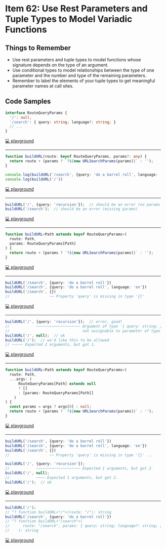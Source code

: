 # Item 62: Use Rest Parameters and Tuple Types to Model Variadic Functions

## Things to Remember

- Use rest parameters and tuple types to model functions whose signature depends on the type of an argument.
- Use conditional types to model relationships between the type of one parameter and the number and type of the remaining parameters.
- Remember to label the elements of your tuple types to get meaningful parameter names at call sites.

## Code Samples

```ts
interface RouteQueryParams {
  '/': null,
  '/search': { query: string; language?: string; }
  // ...
}
```

[💻 playground](https://www.typescriptlang.org/play/?ts=5.4.5#code/JYOwLgpgTgZghgYwgAgEoHsCukCKnoCeACnFHALYDOyA3gFDLIDkA9EwFzIiYA2PANA2YtKEUggAWHWsgCO+KAU6UwUUAHMA3Mh5wQ6zHHUQA-MtUbtAXyEsWyAHRO6NoA)

----

```ts
function buildURL(route: keyof RouteQueryParams, params?: any) {
  return route + (params ? `?${new URLSearchParams(params)}` : '');
}

console.log(buildURL('/search', {query: 'do a barrel roll', language: 'en'}))
console.log(buildURL('/'))
```

[💻 playground](https://www.typescriptlang.org/play/?ts=5.4.5#code/JYOwLgpgTgZghgYwgAgEoHsCukCKnoCeACnFHALYDOyA3gFDLIDkA9EwFzIiYA2PANA2YtKEUggAWHWsgCO+KAU6UwUUAHMA3Mh5wQ6zHHUQA-MtUbtAXyEsWyAHRO6NmJhAIwwdCGQAjTGAeABMAVVQAGQAKKCxITgBrCAJ0GDQ4iDxCEjIqfmQAB1IKSjNkPQIASlohKAgwTChfWOwUAGpkKKLc6hNkAAMTABIaEAgAd2RwiIBlMShJHJKu4qpKq37kTiYmSs0XOjoEH0p0HggHHnR1KICgsMio1lFxKXyaeUJt4PRy-1I6jxkLE+Ex8rp9IZjNsICAmFZKpUjiczhcrjc7iFpk82Ii6EA)

----

```ts
buildURL('/', {query: 'recursion'});  // should be an error (no params for root)
buildURL('/search');  // should be an error (missing params)
```

[💻 playground](https://www.typescriptlang.org/play/?ts=5.4.5#code/JYOwLgpgTgZghgYwgAgEoHsCukCKnoCeACnFHALYDOyA3gFDLIDkA9EwFzIiYA2PANA2YtKEUggAWHWsgCO+KAU6UwUUAHMA3Mh5wQ6zHHUQA-MtUbtAXyEsWyAHRO6NmJhAIwwdCGQAjTGAeABMAVVQAGQAKKCxITgBrCAJ0GDQ4iDxCEjIqfmQAB1IKSjNkPQIASlohKAgwTChfWOwUAGpkKKLc6hNkAAMTABIaEAgAd2RwiIBlMShJHJKu4qpKq37kTiYmSs0XOjoEH0p0HggHHnR1KICgsMio1lFxKXyaeUJt4PRy-1I6jxkLE+Ex8rp9IZjNsICAmFZKpUjiczhcrjc7iFpk82Ii6JiHtFWGDaJ9FNs6ghGpRvHCEdpkHZkJQJFgQv4UHpkNBYlBOiBft0SsgYOg+bF0GAkQTsc95pJdgymSy2cEOeVfDyxZ1yMBKDT9IVVpQkUA)

----

```ts
function buildURL<Path extends keyof RouteQueryParams>(
  route: Path,
  params: RouteQueryParams[Path]
) {
  return route + (params ? `?${new URLSearchParams(params)}` : '');
}
```

[💻 playground](https://www.typescriptlang.org/play/?ts=5.4.5#code/JYOwLgpgTgZghgYwgAgEoHsCukCKnoCeACnFHALYDOyA3gFDLIDkA9EwFzIiYA2PANA2YtKEUggAWHWsgCO+KAU6UwUUAHMA3Mh5wQ6zHHUQA-MtUbtAXyEsWyAHRO6NmJhAIwwdCGQAjTGAeABMAVVQAGQAeEjAJZAgAD0gQYOoAawgCdBg0LFwFYlIKSgA+AAohKHyITliJQUYAB2KqTgxsCDxCEjIqAG16gF06AEpaKogwTChfas7kAGpkcpa+6hNkAAMTABIaEAgAd2RwiIBlMShJXpLV1spRqy3kTiYmUc0XOiA)

----

```ts
buildURL('/search', {query: 'do a barrel roll'})
buildURL('/search', {query: 'do a barrel roll', language: 'en'})
buildURL('/search', {})
//                  ~~ Property 'query' is missing in type '{}'
```

[💻 playground](https://www.typescriptlang.org/play/?ts=5.4.5#code/JYOwLgpgTgZghgYwgAgEoHsCukCKnoCeACnFHALYDOyA3gFDLIDkA9EwFzIiYA2PANA2YtKEUggAWHWsgCO+KAU6UwUUAHMA3Mh5wQ6zHHUQA-MtUbtAXyEsWyAHRO6NmJhAIwwdCGQAjTGAeABMAVVQAGQAeEjAJZAgAD0gQYOoAawgCdBg0LFwFYlIKSgA+AAohKHyITliJQUYAB2KqTgxsCDxCEjIqAG16gF06AEpaKogwTChfas7kAGpkcpa+6hNkAAMTABIaEAgAd2RwiIBlMShJXpLV1spRqy3kTiYmUc0XOgCgsMjyqxROIpPxaPJCG9guhkHB-KQoBAeMhqnwmFZRj9AiEzoCRFdJEwwTQIYooTC4X4EUiUeg0WDdPpDMY3hAQOjMb8cQCgQTQbQMXQ7IwRaKxaKAH4S5BEapNaBgAjMUkEJjIYDUcgaygadW+RXy5g0KxMOhAA)

----

```ts
buildURL('/', {query: 'recursion'});  // error, good!
//            ~~~~~~~~~~~~~~~~~~~~ Argument of type '{ query: string; }' is
//                                 not assignable to parameter of type 'null'
buildURL('/', null);  // ok
buildURL('/');  // we'd like this to be allowed
// ~~~~~ Expected 2 arguments, but got 1.
```

[💻 playground](https://www.typescriptlang.org/play/?ts=5.4.5#code/JYOwLgpgTgZghgYwgAgEoHsCukCKnoCeACnFHALYDOyA3gFDLIDkA9EwFzIiYA2PANA2YtKEUggAWHWsgCO+KAU6UwUUAHMA3Mh5wQ6zHHUQA-MtUbtAXyEsWyAHRO6NmJhAIwwdCGQAjTGAeABMAVVQAGQAeEjAJZAgAD0gQYOoAawgCdBg0LFwFYlIKSgA+AAohKHyITliJQUYAB2KqTgxsCDxCEjIqAG16gF06AEpaKogwTChfas7kAGpkcpa+6hNkAAMTABIaEAgAd2RwiIBlMShJXpLV1spRqy3kTiYmUc0XOgCgsMjyqwmPxaPJCG8oBAEDNKN4QEwrJ9GHYElBqlAQep0OhggBCOgoxhE4mMAB+5IplKpVOQAEEoAZyBBwMgcsgwAQmigmDQ5IVzGp9NYmMhgJQCfYSVLpTKpSB0GBkHBKLD1CA4H4eCgwOhkGsKFNoKzchyucxuHwmD9AiEzoC2CCLTwkcgUeh0ta-nagS6UUcIExgjpgJl2RIxezdX4UHA+Oh-cEJcgaQBRRJczwQIMAJiVDMwTPAlBBAUVWMVAEYHHQgA)

----

```ts
function buildURL<Path extends keyof RouteQueryParams>(
  route: Path,
  ...args: (
      RouteQueryParams[Path] extends null
      ? []
      : [params: RouteQueryParams[Path]]
    )
) {
  const params = args ? args[0] : null;
  return route + (params ? `?${new URLSearchParams(params)}` : '');
}
```

[💻 playground](https://www.typescriptlang.org/play/?ts=5.4.5#code/JYOwLgpgTgZghgYwgAgEoHsCukCKnoCeACnFHALYDOyA3gFDLIDkA9EwFzIiYA2PANA2YtKEUggAWHWsgCO+KAU6UwUUAHMA3Mh5wQ6zHHUQA-MtUbtAXyEsWyAHRO6NmJhAIwwdCGQAjTGAeABMAVVQAGQAeEjAJZAgAD0gQYOoAawgCdBg0LFwFYlIKSgA+AAohKHyITliJQUYnB1J1Sk5Kxi687Ag8QhIyKgBteoBdBOSIVOpuPiFuk2RhsYWuzmGAB2KqTgxe-sVBktG4OLHV7oBKOivaIQQfFWRtoeoAXmRW6iXv4YAGCacOY8TRVCBgTBQXzVXrIADUyHKrxKyCWAAMTAASGggCAAd2Q4QiAGUxFBJMcqMidpQrlZ0chOEwmFcwTYgA)

----

```ts
buildURL('/search', {query: 'do a barrel roll'})
buildURL('/search', {query: 'do a barrel roll', language: 'en'})
buildURL('/search', {})
//                  ~~ Property 'query' is missing in type '{}' ...

buildURL('/', {query: 'recursion'});
//            ~~~~~~~~~~~~~~~~~~~~ Expected 1 arguments, but got 2.
buildURL('/', null);
//            ~~~~ Expected 1 arguments, but got 2.
buildURL('/');  // ok
```

[💻 playground](https://www.typescriptlang.org/play/?ts=5.4.5#code/JYOwLgpgTgZghgYwgAgEoHsCukCKnoCeACnFHALYDOyA3gFDLIDkA9EwFzIiYA2PANA2YtKEUggAWHWsgCO+KAU6UwUUAHMA3Mh5wQ6zHHUQA-MtUbtAXyEsWyAHRO6NmJhAIwwdCGQAjTGAeABMAVVQAGQAeEjAJZAgAD0gQYOoAawgCdBg0LFwFYlIKSgA+AAohKHyITliJQUYnB1J1Sk5Kxi687Ag8QhIyKgBteoBdBOSIVOpuPiFuk2RhsYWuzmGAB2KqTgxe-sVBktG4OLHV7oBKOivaIQQfFWRtoeoAXmRW6iXv4YAGCacOY8TRVCBgTBQXzVXrIADUyHKrxKyCWAAMTAASGggCAAd2Q4QiAGUxFBJMcqMidpQrlZ0chOEwmFcwTYAkEwpFyqxROIpPxaPJCMzgugvv5SFAIDxkNU+EwrDdOSFibyROTJEwhTQRYoxRK4FKoDK5QqeDqdHoDEZasxpkqVYE1Ty+VrBbRlXQ7N0-f6ugA-QPIIjVTbQMAEZj6ghMZDAajkROUDQJ3xRiPMGhWePNOh0VXciIaq16wrMmUIKGpnxOsG+gPdYMt1tt9vIACiiQjnggwWQAEYvlADORpmBKEKAmBkOp0LOAEwOQsu4uloUgtk++xNoMtrs9iB9gfD1qYcfgKf+bBzhfIZerrnq1is7TIX3odJ0IA)

----

```ts
buildURL('/');
// ^? function buildURL<"/">(route: "/"): string
buildURL('/search', {query: 'do a barrel roll'})
// ^? function buildURL<"/search">(
//      route: "/search", params: { query: string; language?: string; }
//    ): string
```

[💻 playground](https://www.typescriptlang.org/play/?ts=5.4.5&exactOptionalPropertyTypes=true#code/JYOwLgpgTgZghgYwgAgEoHsCukCKnoCeACnFHALYDOyA3gFDLIDkA9EwFzIiYA2PANA2YtKEUggAWHWsgCO+KAU6UwUUAHMA3Mh5wQ6zHHUQA-MtUbtAXyEsWyAHRO6NmJhAIwwdCGQAjTGAeABMAVVQAGQAeEjAJZAgAD0gQYOoAawgCdBg0LFwFYlIKSgA+AAohKHyITliJQUYnB1J1Sk5Kxi687Ag8QhIyKgBteoBdBOSIVOpuPiFuk2RhsYWuzmGAB2KqTgxe-sVBktG4OLHV7oBKOivaIQQfFWRtoeoAXmRW6iXv4YAGCacOY8TRVCBgTBQXzVXrIADUyHKrxKyCWAAMTAASGggCAAd2Q4QiAGUxFBJMcqMidpQrlZ0chOEwmFcwTYAkEwpFyqxWWC7MgAHpLNweLw+fyBELEqIAIhYcoqsMgnAVcqu5jU+jonJlPNYonEUn4tHkhGZwXQX38pCgEB4yGqfCYVhugpFyDFnm8vj13OiCqNFIkSsqgu6TpqapE5MkctNKN2MnNii1lh0egMRlM6f01joEcYmuQKm16joQA)
